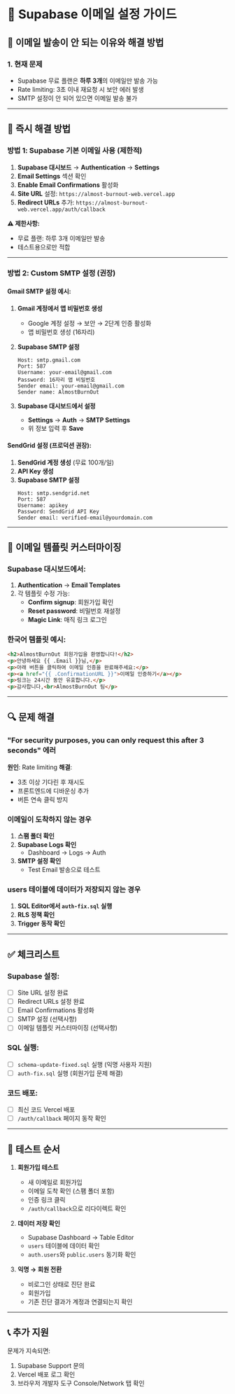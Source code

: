 # 🔧 Supabase 이메일 설정 가이드

## 📧 이메일 발송이 안 되는 이유와 해결 방법

### 1. 현재 문제
- Supabase 무료 플랜은 **하루 3개**의 이메일만 발송 가능
- Rate limiting: 3초 이내 재요청 시 보안 에러 발생
- SMTP 설정이 안 되어 있으면 이메일 발송 불가

---

## 🚀 즉시 해결 방법

### 방법 1: Supabase 기본 이메일 사용 (제한적)
1. **Supabase 대시보드** → **Authentication** → **Settings**
2. **Email Settings** 섹션 확인
3. **Enable Email Confirmations** 활성화
4. **Site URL** 설정: `https://almost-burnout-web.vercel.app`
5. **Redirect URLs** 추가: `https://almost-burnout-web.vercel.app/auth/callback`

**⚠️ 제한사항:**
- 무료 플랜: 하루 3개 이메일만 발송
- 테스트용으로만 적합

---

### 방법 2: Custom SMTP 설정 (권장) 

#### Gmail SMTP 설정 예시:
1. **Gmail 계정에서 앱 비밀번호 생성**
   - Google 계정 설정 → 보안 → 2단계 인증 활성화
   - 앱 비밀번호 생성 (16자리)

2. **Supabase SMTP 설정**
   ```
   Host: smtp.gmail.com
   Port: 587
   Username: your-email@gmail.com
   Password: 16자리 앱 비밀번호
   Sender email: your-email@gmail.com
   Sender name: AlmostBurnOut
   ```

3. **Supabase 대시보드에서 설정**
   - **Settings** → **Auth** → **SMTP Settings**
   - 위 정보 입력 후 **Save**

#### SendGrid 설정 (프로덕션 권장):
1. **SendGrid 계정 생성** (무료 100개/일)
2. **API Key 생성**
3. **Supabase SMTP 설정**
   ```
   Host: smtp.sendgrid.net
   Port: 587
   Username: apikey
   Password: SendGrid API Key
   Sender email: verified-email@yourdomain.com
   ```

---

## 📝 이메일 템플릿 커스터마이징

### Supabase 대시보드에서:
1. **Authentication** → **Email Templates**
2. 각 템플릿 수정 가능:
   - **Confirm signup**: 회원가입 확인
   - **Reset password**: 비밀번호 재설정
   - **Magic Link**: 매직 링크 로그인

### 한국어 템플릿 예시:
```html
<h2>AlmostBurnOut 회원가입을 환영합니다!</h2>
<p>안녕하세요 {{ .Email }}님,</p>
<p>아래 버튼을 클릭하여 이메일 인증을 완료해주세요:</p>
<p><a href="{{ .ConfirmationURL }}">이메일 인증하기</a></p>
<p>링크는 24시간 동안 유효합니다.</p>
<p>감사합니다,<br>AlmostBurnOut 팀</p>
```

---

## 🔍 문제 해결

### "For security purposes, you can only request this after 3 seconds" 에러
**원인**: Rate limiting
**해결**: 
- 3초 이상 기다린 후 재시도
- 프론트엔드에 디바운싱 추가
- 버튼 연속 클릭 방지

### 이메일이 도착하지 않는 경우
1. **스팸 폴더 확인**
2. **Supabase Logs 확인**
   - Dashboard → Logs → Auth
3. **SMTP 설정 확인**
   - Test Email 발송으로 테스트

### users 테이블에 데이터가 저장되지 않는 경우
1. **SQL Editor에서 `auth-fix.sql` 실행**
2. **RLS 정책 확인**
3. **Trigger 동작 확인**

---

## ✅ 체크리스트

### Supabase 설정:
- [ ] Site URL 설정 완료
- [ ] Redirect URLs 설정 완료
- [ ] Email Confirmations 활성화
- [ ] SMTP 설정 (선택사항)
- [ ] 이메일 템플릿 커스터마이징 (선택사항)

### SQL 실행:
- [ ] `schema-update-fixed.sql` 실행 (익명 사용자 지원)
- [ ] `auth-fix.sql` 실행 (회원가입 문제 해결)

### 코드 배포:
- [ ] 최신 코드 Vercel 배포
- [ ] `/auth/callback` 페이지 동작 확인

---

## 🎯 테스트 순서

1. **회원가입 테스트**
   - 새 이메일로 회원가입
   - 이메일 도착 확인 (스팸 폴더 포함)
   - 인증 링크 클릭
   - `/auth/callback`으로 리다이렉트 확인

2. **데이터 저장 확인**
   - Supabase Dashboard → Table Editor
   - `users` 테이블에 데이터 확인
   - `auth.users`와 `public.users` 동기화 확인

3. **익명 → 회원 전환**
   - 비로그인 상태로 진단 완료
   - 회원가입
   - 기존 진단 결과가 계정과 연결되는지 확인

---

## 📞 추가 지원

문제가 지속되면:
1. Supabase Support 문의
2. Vercel 배포 로그 확인
3. 브라우저 개발자 도구 Console/Network 탭 확인